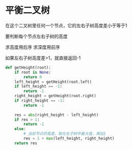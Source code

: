 # 平衡二叉树
在这个二叉树里任何一个节点，它的左右子树高度差小于等于1

要判断每个节点左右子树的高度

求高度用后序
求深度用前序


如果左右子树高度差>1，就直接返回-1

```python
def getHeight(root):
    if root is None:
        return 0
    left_height = getHeight(root.left)
    if left_height == -1:
        return -1
    right_height = getHeight(root.right)
    if right_height == -1:
        return -1
    
    res = abs(right_height - left_height)
    if res > 1:
        return -1
    else:
        # 当前节点的高度，取左右子树中最大值，再加1
        res = 1 + max(left_height, right_height)
    return res

```